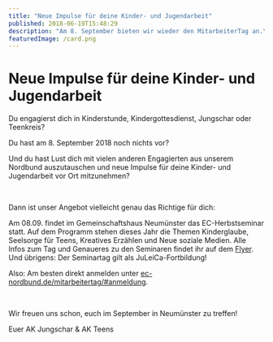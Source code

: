 ```yaml
---
title: "Neue Impulse für deine Kinder- und Jugendarbeit"
published: 2018-06-19T15:48:29
description: "Am 8. September bieten wir wieder den MitarbeiterTag an.\n\n#MitarbeiterTag #Herbstseminar #meinEC #WirSindDerNordbund"
featuredImage: /card.png
---
```


# Neue Impulse für deine Kinder- und Jugendarbeit

Du engagierst dich in Kinderstunde, Kindergottesdienst, Jungschar oder Teenkreis?

Du hast am 8. September 2018 noch nichts vor?

Und du hast Lust dich mit vielen anderen Engagierten aus unserem Nordbund auszutauschen und neue Impulse für deine Kinder- und Jugendarbeit vor Ort mitzunehmen?

&nbsp;

Dann ist unser Angebot vielleicht genau das Richtige für dich:

Am 08.09. findet im Gemeinschaftshaus Neumünster das EC-Herbstseminar statt. Auf dem Programm stehen dieses Jahr die Themen Kinderglaube, Seelsorge für Teens, Kreatives Erzählen und Neue soziale Medien. Alle Infos zum Tag und Genaueres zu den Seminaren findet ihr auf dem <a href="/old/Flyer_Herbstseminar_2018-.pdf" target="_blank" rel="noopener">Flyer</a>. Und übrigens: Der Seminartag gilt als JuLeiCa-Fortbildung!

Also: Am besten direkt anmelden unter <a href="https://www.ec-nordbund.de/veranstaltung/30/mitarbeitertag/#anmeldung" target="_blank" rel="noopener">ec-nordbund.de/mitarbeitertag/#anmeldung</a>.

&nbsp;

Wir freuen uns schon, euch im September in Neumünster zu treffen!

Euer AK Jungschar &amp; AK Teens
